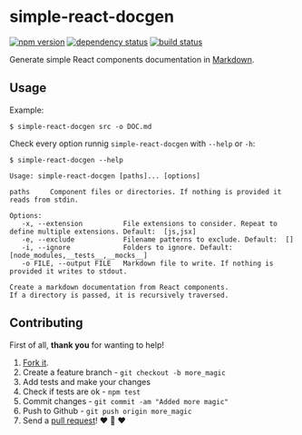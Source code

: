 # simple-react-docgen
[![npm version](https://img.shields.io/npm/v/simple-react-docgen.svg?style=flat-square)](https://www.npmjs.com/package/simple-react-docgen)
[![dependency status](https://img.shields.io/david/team-767/simple-react-docgen.svg?style=flat-square)](https://david-dm.org/team-767/simple-react-docgen)
[![build status](https://img.shields.io/travis/team-767/simple-react-docgen.svg?style=flat-square)](https://travis-ci.org/team-767/simple-react-docgen)

Generate simple React components documentation in [Markdown](https://en.wikipedia.org/wiki/Markdown).

## Usage

Example:

`$ simple-react-docgen src -o DOC.md`

Check every option runnig `simple-react-docgen` with `--help` or `-h`:

```
$ simple-react-docgen --help

Usage: simple-react-docgen [paths]... [options]

paths     Component files or directories. If nothing is provided it reads from stdin.

Options:
   -x, --extension          File extensions to consider. Repeat to define multiple extensions. Default:  [js,jsx]
   -e, --exclude            Filename patterns to exclude. Default:  []
   -i, --ignore             Folders to ignore. Default:  [node_modules,__tests__,__mocks__]
   -o FILE, --output FILE   Markdown file to write. If nothing is provided it writes to stdout.

Create a markdown documentation from React components.
If a directory is passed, it is recursively traversed.
```

## Contributing

First of all, **thank you** for wanting to help!

1. [Fork it](https://help.github.com/articles/fork-a-repo).
2. Create a feature branch - `git checkout -b more_magic`
3. Add tests and make your changes
4. Check if tests are ok - `npm test`
5. Commit changes - `git commit -am "Added more magic"`
6. Push to Github - `git push origin more_magic`
7. Send a [pull request](https://help.github.com/articles/using-pull-requests)! :heart: :sparkling_heart: :heart:
